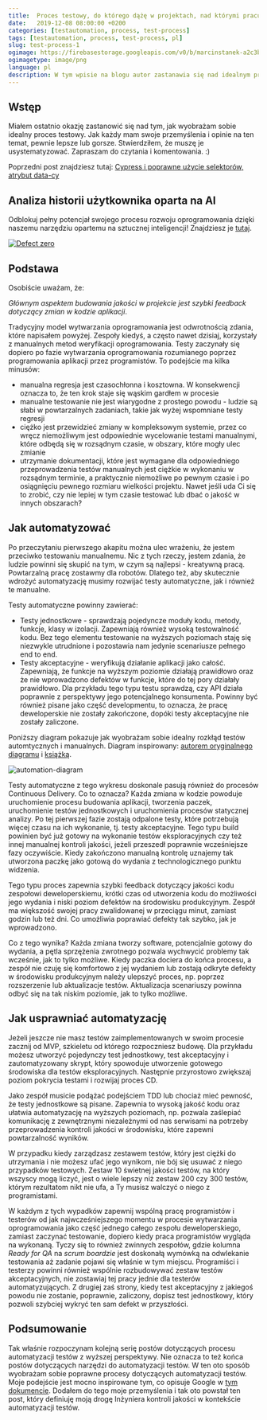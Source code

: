 ```yaml
---
title:  Proces testowy, do którego dążę w projektach, nad którymi pracuję
date:   2019-12-08 08:00:00 +0200
categories: [testautomation, process, test-process]
tags: [testautomation, process, test-process, pl]
slug: test-process-1
ogimage: https://firebasestorage.googleapis.com/v0/b/marcinstanek-a2c3b.appspot.com/o/2019-12-08-how-tests-process-should-looks-liks%2Fblog_post-cover.png?alt=media&token=b090c220-e684-4cb3-96f9-99e2f374c1cb
ogimagetype: image/png
language: pl
description: W tym wpisie na blogu autor zastanawia się nad idealnym procesem testowym, jaki chcą osiągnąć w swoich projektach, podkreślając znaczenie szybkiej informacji zwrotnej na temat zmian w kodzie oraz wady testowania ręcznego. Opowiadają się za zrównoważonym podejściem, łączącym zarówno testy automatyczne (testy jednostkowe i akceptacyjne), jak i testy manualne, i podkreślają zalety procesu Continuous Delivery w zakresie szybkiej walidacji kodu i korygowania defektów.
---
```


## Wstęp

Miałem ostatnio okazję zastanowić się nad tym, jak wyobrażam sobie idealny proces testowy. Jak każdy mam swoje przemyślenia i opinie na ten temat, pewnie lepsze lub gorsze. Stwierdziłem, że muszę je usystematyzować. Zapraszam do czytania i komentowania. :)

Poprzedni post znajdziesz tutaj: [Cypress i poprawne użycie selektorów, atrybut data-cy](/cypress-5)

## Analiza historii użytkownika oparta na AI

Odblokuj pełny potencjał swojego procesu rozwoju oprogramowania dzięki naszemu narzędziu opartemu na sztucznej inteligencji! Znajdziesz je [tutaj](https://defectzero.com/).

[![Defect zero](https://firebasestorage.googleapis.com/v0/b/marcinstanek-a2c3b.appspot.com/o/defect%20zero%2Fdefect-zero-min.png?alt=media&token=6ca28446-47df-4391-a5a7-a5d8ca7bd0e5)](https://defectzero.com/)

## Podstawa

Osobiście uważam, że:

_Głównym aspektem budowania jakości w projekcie jest szybki feedback dotyczący zmian w kodzie aplikacji_.

Tradycyjny model wytwarzania oprogramowania jest odwrotnością zdania, które napisałem powyżej. Zespoły kiedyś, a często nawet dzisiaj, korzystały z manualnych metod weryfikacji oprogramowania. Testy zaczynały się dopiero po fazie wytwarzania oprogramowania rozumianego poprzez programowania aplikacji przez programistów. To podejście ma kilka minusów:

* manualna regresja jest czasochłonna i kosztowna. W konsekwencji oznacza to, że ten krok staje się wąskim gardłem w procesie
* manualne testowanie nie jest wiarygodne z prostego powodu - ludzie są słabi w powtarzalnych zadaniach, takie jak wyżej wspomniane testy regresji
* ciężko jest przewidzieć zmiany w kompleksowym systemie, przez co wręcz niemożliwym jest odpowiednie wycelowanie testami manualnymi, które odbędą się w rozsądnym czasie, w obszary, które mogły ulec zmianie
* utrzymanie dokumentacji, które jest wymagane dla odpowiedniego przeprowadzenia testów manualnych jest ciężkie w wykonaniu w rozsądnym terminie, a praktycznie niemożliwe po pewnym czasie i po osiągnięciu pewnego rozmiaru wielkości projektu. Nawet jeśli uda Ci się to zrobić, czy nie lepiej w tym czasie testować lub dbać o jakość w innych obszarach?

## Jak automatyzować

Po przeczytaniu pierwszego akapitu można ulec wrażeniu, że jestem przeciwko testowaniu manualnemu. Nic z tych rzeczy, jestem zdania, że ludzie powinni się skupić na tym, w czym są najlepsi - kreatywną pracą. Powtarzalną pracę zostawmy dla robotów. Dlatego też, aby skutecznie wdrożyć automatyzację musimy rozwijać testy automatyczne, jak i również te manualne.

Testy automatyczne powinny zawierać:

* Testy jednostkowe - sprawdzają pojedyncze moduły kodu, metody, funkcje, klasy w izolacji. Zapewniają również wysoką testowalność kodu. Bez tego elementu testowanie na wyższych poziomach staję się niezwykle utrudnione i pozostawia nam jedynie scenariusze pełnego end to end.
* Testy akceptacyjne - weryfikują działanie aplikacji jako całość. Zapewniają, że funkcje na wyższym poziomie działają prawidłowo oraz że nie wprowadzono defektów w funkcje, które do tej pory działały prawidłowo. Dla przykładu tego typu testu sprawdzą, czy API działa poprawnie z perspektywy jego potencjalnego konsumenta. Powinny być również pisane jako część developmentu, to oznacza, że pracę deweloperskie nie zostały zakończone, dopóki testy akceptacyjne nie zostały zaliczone.

Poniższy diagram pokazuje jak wyobrażam sobie idealny rozkłąd testów automtycznych i manualnych. Diagram inspirowany: [autorem oryginalnego diagramu](http://www.exampler.com/old-blog/2003/08/22/#agile-testing-project-2)
 i [książką](https://books.google.pl/books/about/Agile_Testing.html?id=68_lhPvoKS8C&redir_esc=y).

![automation-diagram](https://firebasestorage.googleapis.com/v0/b/marcinstanek-a2c3b.appspot.com/o/2019-12-08-how-tests-process-should-looks-liks%2Fwykres.png?alt=media&token=118b6508-5354-4602-af07-fa9f49911954)

Testy automatyczne z tego wykresu doskonale pasują również do procesów Continuous Delivery. Co to oznacza? Każda zmiana w kodzie powoduje uruchomienie procesu budowania aplikacji, tworzenia paczek, uruchomienie testów jednostkowych i uruchomienia procesów statycznej analizy. Po tej pierwszej fazie zostają odpalone testy, które potrzebują więcej czasu na ich wykonanie, tj. testy akceptacyjne. Tego typu build powinien być już gotowy na wykonanie testów eksploracyjnych czy też innej manualnej kontroli jakości, jeżeli przeszedł poprawnie wcześniejsze fazy oczywiście. Kiedy zakończono manualną kontrolę uznajemy tak utworzona paczkę jako gotową do wydania z technologicznego punktu widzenia.

Tego typu proces zapewnia szybki feedback dotyczący jakości kodu zespołowi deweloperskiemu, krótki czas od utworzenia kodu do możliwości jego wydania i niski poziom defektów na środowisku produkcyjnym. Zespół ma większość swojej pracy zwalidowanej w przeciągu minut, zamiast godzin lub też dni. Co umożliwia poprawiać defekty tak szybko, jak je wprowadzono.

Co z tego wynika? Każda zmiana tworzy software, potencjalnie gotowy do wydania, a pętla sprzężenia zwrotnego pozwala wychwycić problemy tak wcześnie, jak to tylko możliwe. Kiedy paczka dociera do końca procesu, a zespół nie czuję się komfortowo z jej wydaniem lub zostają odkryte defekty w środowisku produkcyjnym należy ulepszyć proces, np. poprzez rozszerzenie lub aktualizacje testów. Aktualizacja scenariuszy powinna odbyć się na tak niskim poziomie, jak to tylko możliwe.

## Jak usprawniać automatyzację

Jeżeli jeszcze nie masz testów zaimplementowanych w swoim procesie zacznij od MVP, szkieletu od którego rozpoczniesz budowę. Dla przykładu możesz utworzyć pojedynczy test jednostkowy, test akceptacyjny i zautomatyzowany skrypt, który spowoduje utworzenie gotowego środowiska dla testów eksploracyjnych. Następnie przyrostowo zwiększaj poziom pokrycia testami i rozwijaj proces CD.

Jako zespół musicie podążać podejściem TDD lub chociaż mieć pewność, że testy jednostkowe są pisane. Zapewnia to wysoką jakość kodu oraz ułatwia automatyzację na wyższych poziomach, np. pozwala zaślepiać komunikację z zewnętrznymi niezależnymi od nas serwisami na potrzeby przeprowadzenia kontroli jakości w środowisku, które zapewni powtarzalność wyników.

W przypadku kiedy zarządzasz zestawem testów, który jest ciężki do utrzymania i nie możesz ufać jego wynikom, nie bój się usuwać z niego przypadków testowych. Zestaw 10 świetnej jakości testów, na który wszyscy mogą liczyć, jest o wiele lepszy niż zestaw 200 czy 300 testów, którym rezultatom nikt nie ufa, a Ty musisz walczyć o niego z programistami.

W każdym z tych wypadków zapewnij wspólną pracę programistów i testerów od jak najwcześniejszego momentu w procesie wytwarzania oprogramowania jako część jednego całego zespołu deweloperskiego, zamiast zaczynać testowanie, dopiero kiedy praca programistów wygląda na wykonaną. Tyczy się to również zwinnych zespołów, gdzie kolumna _Ready for QA_ na _scrum boardzie_ jest doskonałą wymówką na odwlekanie testowania aż zadanie pojawi się właśnie w tym miejscu. Programiści i testerzy powinni również wspólnie rozbudowywać zestaw testów akceptacyjnych, nie zostawiaj tej pracy jednie dla testerów automatyzujących. Z drugiej zaś strony, kiedy test akceptacyjny z jakiegoś powodu nie zostanie, poprawnie, zaliczony, dopisz test jednostkowy, który pozwoli szybciej wykryć ten sam defekt w przyszłości.

## Podsumowanie

Tak właśnie rozpoczynam kolejną serię postów dotyczących procesu automatyzacji testów z wyższej perspektywy. Nie oznacza to też końca postów dotyczących narzędzi do automatyzacji testów.
W ten oto sposób wyobrażam sobie poprawne procesy dotyczących automatyzacji testów. Moje podejście jest mocno inspirowane tym, co opisuje Google w [tym dokumencie](https://cloud.google.com/solutions/devops/devops-tech-test-automation). Dodałem do tego moje przemyślenia i tak oto powstał ten post, który definiuję moją drogę Inżyniera kontroli jakości w kontekście automatyzacji testów.
